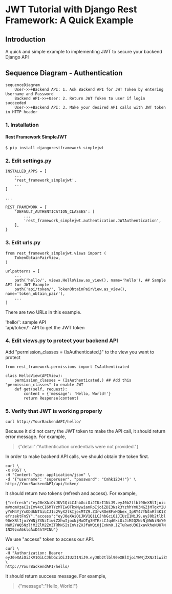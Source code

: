 # JWT Tutorial with Django Rest Framework: A Quick Example

## Introduction
A quick and simple example to implementing JWT to secure your backend Django API

## Sequence Diagram - Authentication
```mermaid
sequenceDiagram
    User->>+Backend API: 1. Ask Backend API for JWT Token by entering Username and Password
    Backend API->>+User: 2. Return JWT Token to user if login succeeded
    User->>+Backend API: 3. Make your desired API calls with JWT token in HTTP header
```

### 1. Installation
#### Rest Framework SimpleJWT
`$ pip install djangorestframework-simplejwt`

### 2. Edit settings.py
    INSTALLED_APPS = [
        ...
        'rest_framework_simplejwt',
        ...
    ]

    ...

    REST_FRAMEWORK = {
        'DEFAULT_AUTHENTICATION_CLASSES': [
            ...
            'rest_framework_simplejwt.authentication.JWTAuthentication',
        ],
    }

### 3. Edit urls.py
    from rest_framework_simplejwt.views import (
        TokenObtainPairView,
    )

    urlpatterns = [
        ...
        path('hello/', views.HelloView.as_view(), name='hello'), ## Sample API for JWT Example
        path('api/token/', TokenObtainPairView.as_view(), name='token_obtain_pair'),
        ...
    ]

There are two URLs in this example.

'hello/': sample API <br/>
'api/token/': API to get the JWT token

### 4. Edit views.py to protect your backend API

Add "permission_classes = (IsAuthenticated,)" to the view you want to protect

    from rest_framework.permissions import IsAuthenticated

    class HelloView(APIView):
        permission_classes = (IsAuthenticated,) ## Add this "permission_classes" to enable JWT
        def get(self, request):
            content = {'message': 'Hello, World!'}
            return Response(content)

### 5. Verify that JWT is working properly
    curl http://YourBackendAPI/hello/

Because it did not carry the JWT token to make the API call, it should return error message. For example,

> {"detail":"Authentication credentials were not provided."}

In order to make backend API calls, we should obtain the token first.

    curl \
    -X POST \
    -H "Content-Type: application/json" \
    -d '{"username": "superuser", "password": "Cmhk1234!"}' \
    http://YourBackendAPI/api/token/

It should return two tokens (refresh and access). For example,

```{"refresh":"eyJ0eXAiOiJKV1QiLCJhbGciOiJIUzI1NiJ9.eyJ0b2tlbl90eXBlIjoicmVmcmVzaCIsImV4cCI6MTYzMTIwOTkxMywianRpIjoiZDI3Nzk3YzhhYmU3NGZjMTgxY2UyYmM4YjYxODdkNTAiLCJ1c2VyX2lkIjoxMTZ9.Z3rvROe8FxHQbex_IpRY47fN4nR74K1ZefrzektFnSY","access":"eyJ0eXAiOiJKV1QiLCJhbGciOiJIUzI1NiJ9.eyJ0b2tlbl90eXBlIjoiYWNjZXNzIiwiZXhwIjoxNjMxOTg3NTEzLCJqdGkiOiJiM2Q2NzNjNWNiNmY0NWM2YWQ5NzljM2ZlM2ZmZTRhNSIsInVzZXJfaWQiOjExNn0.IZTuRwoU36IxavkheNUH7N1NX9zxA6kloAxD4hTPCNU"}```

We use "access" token to access our API.

    curl \
    -H "Authorization: Bearer eyJ0eXAiOiJKV1QiLCJhbGciOiJIUzI1NiJ9.eyJ0b2tlbl90eXBlIjoiYWNjZXNzIiwiZXhwIjoxNjMxOTg3NTEzLCJqdGkiOiJiM2Q2NzNjNWNiNmY0NWM2YWQ5NzljM2ZlM2ZmZTRhNSIsInVzZXJfaWQiOjExNn0.IZTuRwoU36IxavkheNUH7N1NX9zxA6kloAxD4hTPCNU" \
    http://YourBackendAPI/hello/

It should return success message. For example,

> {"message":"Hello, World!"}
